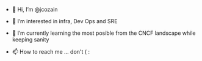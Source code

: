 - 👋 Hi, I’m @jcozain
- 👀 I’m interested in infra, Dev Ops and SRE
- 🌱 I’m currently learning the most posible from the CNCF landscape while keeping sanity

- 📫 How to reach me ... don't ( :
